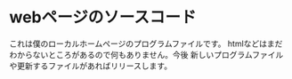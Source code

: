 # webページのソースコード
これは僕のローカルホームページのプログラムファイルです。
htmlなどはまだわからないところがあるので何もありません。今後
新しいプログラムファイルや更新するファイルがあればリリースします。
